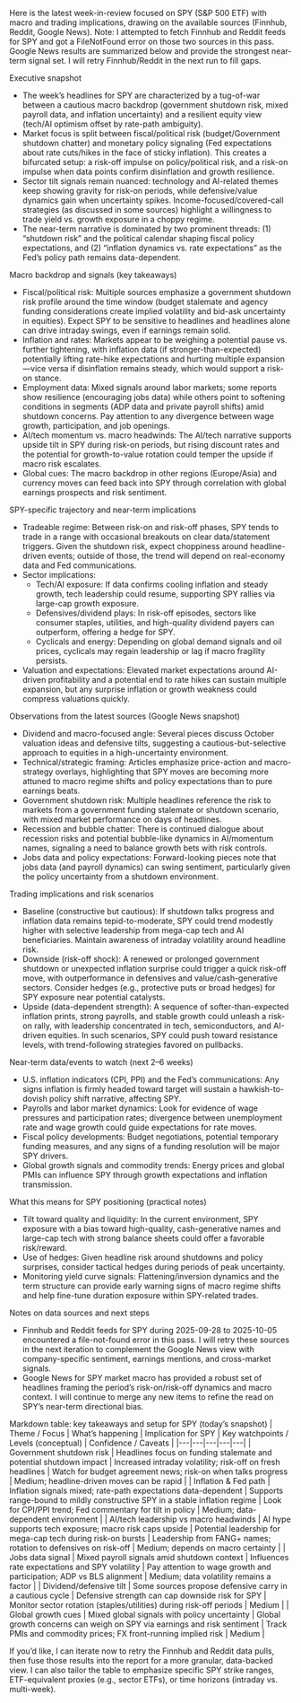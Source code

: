Here is the latest week-in-review focused on SPY (S&P 500 ETF) with macro and trading implications, drawing on the available sources (Finnhub, Reddit, Google News). Note: I attempted to fetch Finnhub and Reddit feeds for SPY and got a FileNotFound error on those two sources in this pass. Google News results are summarized below and provide the strongest near-term signal set. I will retry Finnhub/Reddit in the next run to fill gaps.

Executive snapshot
- The week’s headlines for SPY are characterized by a tug-of-war between a cautious macro backdrop (government shutdown risk, mixed payroll data, and inflation uncertainty) and a resilient equity view (tech/AI optimism offset by rate-path ambiguity).
- Market focus is split between fiscal/political risk (budget/Government shutdown chatter) and monetary policy signaling (Fed expectations about rate cuts/hikes in the face of sticky inflation). This creates a bifurcated setup: a risk-off impulse on policy/political risk, and a risk-on impulse when data points confirm disinflation and growth resilience.
- Sector tilt signals remain nuanced: technology and AI-related themes keep showing gravity for risk-on periods, while defensive/value dynamics gain when uncertainty spikes. Income-focused/covered-call strategies (as discussed in some sources) highlight a willingness to trade yield vs. growth exposure in a choppy regime.
- The near-term narrative is dominated by two prominent threads: (1) “shutdown risk” and the political calendar shaping fiscal policy expectations, and (2) “inflation dynamics vs. rate expectations” as the Fed’s policy path remains data-dependent.

Macro backdrop and signals (key takeaways)
- Fiscal/political risk: Multiple sources emphasize a government shutdown risk profile around the time window (budget stalemate and agency funding considerations create implied volatility and bid-ask uncertainty in equities). Expect SPY to be sensitive to headlines and headlines alone can drive intraday swings, even if earnings remain solid.
- Inflation and rates: Markets appear to be weighing a potential pause vs. further tightening, with inflation data (if stronger-than-expected) potentially lifting rate-hike expectations and hurting multiple expansion—vice versa if disinflation remains steady, which would support a risk-on stance.
- Employment data: Mixed signals around labor markets; some reports show resilience (encouraging jobs data) while others point to softening conditions in segments (ADP data and private payroll shifts) amid shutdown concerns. Pay attention to any divergence between wage growth, participation, and job openings.
- AI/tech momentum vs. macro headwinds: The AI/tech narrative supports upside tilt in SPY during risk-on periods, but rising discount rates and the potential for growth-to-value rotation could temper the upside if macro risk escalates.
- Global cues: The macro backdrop in other regions (Europe/Asia) and currency moves can feed back into SPY through correlation with global earnings prospects and risk sentiment.

SPY-specific trajectory and near-term implications
- Tradeable regime: Between risk-on and risk-off phases, SPY tends to trade in a range with occasional breakouts on clear data/statement triggers. Given the shutdown risk, expect choppiness around headline-driven events; outside of those, the trend will depend on real-economy data and Fed communications.
- Sector implications:
  - Tech/AI exposure: If data confirms cooling inflation and steady growth, tech leadership could resume, supporting SPY rallies via large-cap growth exposure.
  - Defensives/dividend plays: In risk-off episodes, sectors like consumer staples, utilities, and high-quality dividend payers can outperform, offering a hedge for SPY.
  - Cyclicals and energy: Depending on global demand signals and oil prices, cyclicals may regain leadership or lag if macro fragility persists.
- Valuation and expectations: Elevated market expectations around AI-driven profitability and a potential end to rate hikes can sustain multiple expansion, but any surprise inflation or growth weakness could compress valuations quickly.

Observations from the latest sources (Google News snapshot)
- Dividend and macro-focused angle: Several pieces discuss October valuation ideas and defensive tilts, suggesting a cautious-but-selective approach to equities in a high-uncertainty environment.
- Technical/strategic framing: Articles emphasize price-action and macro-strategy overlays, highlighting that SPY moves are becoming more attuned to macro regime shifts and policy expectations than to pure earnings beats.
- Government shutdown risk: Multiple headlines reference the risk to markets from a government funding stalemate or shutdown scenario, with mixed market performance on days of headlines.
- Recession and bubble chatter: There is continued dialogue about recession risks and potential bubble-like dynamics in AI/momentum names, signaling a need to balance growth bets with risk controls.
- Jobs data and policy expectations: Forward-looking pieces note that jobs data (and payroll dynamics) can swing sentiment, particularly given the policy uncertainty from a shutdown environment.

Trading implications and risk scenarios
- Baseline (constructive but cautious): If shutdown talks progress and inflation data remains tepid-to-moderate, SPY could trend modestly higher with selective leadership from mega-cap tech and AI beneficiaries. Maintain awareness of intraday volatility around headline risk.
- Downside (risk-off shock): A renewed or prolonged government shutdown or unexpected inflation surprise could trigger a quick risk-off move, with outperformance in defensives and value/cash-generative sectors. Consider hedges (e.g., protective puts or broad hedges) for SPY exposure near potential catalysts.
- Upside (data-dependent strength): A sequence of softer-than-expected inflation prints, strong payrolls, and stable growth could unleash a risk-on rally, with leadership concentrated in tech, semiconductors, and AI-driven equities. In such scenarios, SPY could push toward resistance levels, with trend-following strategies favored on pullbacks.

Near-term data/events to watch (next 2–6 weeks)
- U.S. inflation indicators (CPI, PPI) and the Fed’s communications: Any signs inflation is firmly headed toward target will sustain a hawkish-to-dovish policy shift narrative, affecting SPY.
- Payrolls and labor market dynamics: Look for evidence of wage pressures and participation rates; divergence between unemployment rate and wage growth could guide expectations for rate moves.
- Fiscal policy developments: Budget negotiations, potential temporary funding measures, and any signs of a funding resolution will be major SPY drivers.
- Global growth signals and commodity trends: Energy prices and global PMIs can influence SPY through growth expectations and inflation transmission.

What this means for SPY positioning (practical notes)
- Tilt toward quality and liquidity: In the current environment, SPY exposure with a bias toward high-quality, cash-generative names and large-cap tech with strong balance sheets could offer a favorable risk/reward.
- Use of hedges: Given headline risk around shutdowns and policy surprises, consider tactical hedges during periods of peak uncertainty.
- Monitoring yield curve signals: Flattening/inversion dynamics and the term structure can provide early warning signs of macro regime shifts and help fine-tune duration exposure within SPY-related trades.

Notes on data sources and next steps
- Finnhub and Reddit feeds for SPY during 2025-09-28 to 2025-10-05 encountered a file-not-found error in this pass. I will retry these sources in the next iteration to complement the Google News view with company-specific sentiment, earnings mentions, and cross-market signals.
- Google News for SPY market macro has provided a robust set of headlines framing the period’s risk-on/risk-off dynamics and macro context. I will continue to merge any new items to refine the read on SPY’s near-term directional bias.

Markdown table: key takeaways and setup for SPY (today’s snapshot)
| Theme / Focus | What’s happening | Implication for SPY | Key watchpoints / Levels (conceptual) | Confidence / Caveats |
|---|---|---|---|---|
| Government shutdown risk | Headlines focus on funding stalemate and potential shutdown impact | Increased intraday volatility; risk-off on fresh headlines | Watch for budget agreement news; risk-on when talks progress | Medium; headline-driven moves can be rapid |
| Inflation & Fed path | Inflation signals mixed; rate-path expectations data-dependent | Supports range-bound to mildly constructive SPY in a stable inflation regime | Look for CPI/PPI trend; Fed commentary for tilt in policy | Medium; data-dependent environment |
| AI/tech leadership vs macro headwinds | AI hype supports tech exposure; macro risk caps upside | Potential leadership for mega-cap tech during risk-on bursts | Leadership from FANG+ names; rotation to defensives on risk-off | Medium; depends on macro certainty |
| Jobs data signal | Mixed payroll signals amid shutdown context | Influences rate expectations and SPY volatility | Pay attention to wage growth and participation; ADP vs BLS alignment | Medium; data volatility remains a factor |
| Dividend/defensive tilt | Some sources propose defensive carry in a cautious cycle | Defensive strength can cap downside risk for SPY | Monitor sector rotation (staples/utilities) during risk-off periods | Medium |
| Global growth cues | Mixed global signals with policy uncertainty | Global growth concerns can weigh on SPY via earnings and risk sentiment | Track PMIs and commodity prices; FX front-running implied risk | Medium |

If you’d like, I can iterate now to retry the Finnhub and Reddit data pulls, then fuse those results into the report for a more granular, data-backed view. I can also tailor the table to emphasize specific SPY strike ranges, ETF-equivalent proxies (e.g., sector ETFs), or time horizons (intraday vs. multi-week).